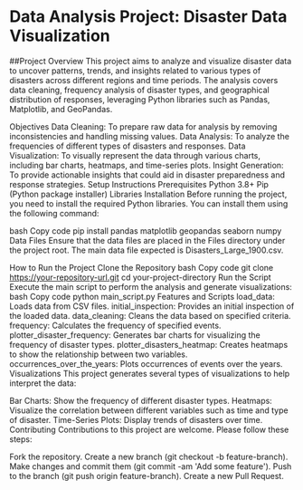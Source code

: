 # Data Analysis Project: Disaster Data Visualization
##Project Overview
This project aims to analyze and visualize disaster data to uncover patterns, trends, and insights related to various types of disasters across different regions and time periods. The analysis covers data cleaning, frequency analysis of disaster types, and geographical distribution of responses, leveraging Python libraries such as Pandas, Matplotlib, and GeoPandas.

Objectives
Data Cleaning: To prepare raw data for analysis by removing inconsistencies and handling missing values.
Data Analysis: To analyze the frequencies of different types of disasters and responses.
Data Visualization: To visually represent the data through various charts, including bar charts, heatmaps, and time-series plots.
Insight Generation: To provide actionable insights that could aid in disaster preparedness and response strategies.
Setup Instructions
Prerequisites
Python 3.8+
Pip (Python package installer)
Libraries Installation
Before running the project, you need to install the required Python libraries. You can install them using the following command:

bash
Copy code
pip install pandas matplotlib geopandas seaborn numpy
Data Files
Ensure that the data files are placed in the Files directory under the project root. The main data file expected is Disasters_Large_1900.csv.

How to Run the Project
Clone the Repository
bash
Copy code
git clone https://your-repository-url.git
cd your-project-directory
Run the Script
Execute the main script to perform the analysis and generate visualizations:
bash
Copy code
python main_script.py
Features and Scripts
load_data: Loads data from CSV files.
initial_inspection: Provides an initial inspection of the loaded data.
data_cleaning: Cleans the data based on specified criteria.
frequency: Calculates the frequency of specified events.
plotter_disaster_frequency: Generates bar charts for visualizing the frequency of disaster types.
plotter_disasters_heatmap: Creates heatmaps to show the relationship between two variables.
occurrences_over_the_years: Plots occurrences of events over the years.
Visualizations
This project generates several types of visualizations to help interpret the data:

Bar Charts: Show the frequency of different disaster types.
Heatmaps: Visualize the correlation between different variables such as time and type of disaster.
Time-Series Plots: Display trends of disasters over time.
Contributing
Contributions to this project are welcome. Please follow these steps:

Fork the repository.
Create a new branch (git checkout -b feature-branch).
Make changes and commit them (git commit -am 'Add some feature').
Push to the branch (git push origin feature-branch).
Create a new Pull Request.
